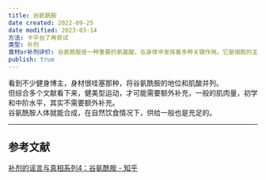```yaml
---
title: 谷氨酰胺
date created: 2022-09-25
date modified: 2023-03-14
方法: 卡平台了再尝试
类型: 补剂
食材or补剂评价: 谷氨酰胺是一种重要的氨基酸，在身体中发挥着多种关键作用。它是细胞的主要能源来源之一，尤其是肠道细胞和免疫细胞。谷氨酰胺有助于促进肠道健康，支持免疫系统，并在应激状态下提供能量。此外，它还参与蛋白质合成，帮助修复组织和肌肉。因此，作为补剂，它可以对运动员和需要增强身体恢复能力的人群特别有益。
publish: true
---
```


看到不少健身博主，身材很哇塞那种，将谷氨酰胺的地位和肌酸并列。  
但综合多个文献看下来，健美型运动，才可能需要额外补充，一般的肌肉量，初学和中阶水平，其实不需要额外补充。  
谷氨酰胺人体就能合成，在自然饮食情况下，供给一般也是充足的。

---

## 参考文献

[补剂的谣言与真相系列4：谷氨酰胺 - 知乎](https://zhuanlan.zhihu.com/p/113304729)